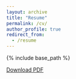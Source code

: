 ```yaml
---
layout: archive
title: "Resume"
permalink: /cv/
author_profile: true
redirect_from:
  - /resume
---
```


{% include base_path %}

<a href="http://blaineayotte.githib.io/test.pdf">Download PDF</a>
